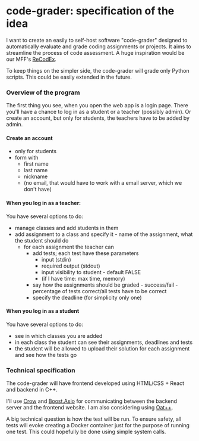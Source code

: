# code-grader: specification of the idea
 
I want to create an easily to self-host software "code-grader" designed to automatically evaluate and grade coding assignments or projects. It aims to streamline the process of code assessment. A huge inspiration would be our MFF's [ReCodEx](https://github.com/ReCodEx). 

To keep things on the simpler side, the code-grader will grade only Python scripts. This could be easily extended in the future.  

### Overview of the program

The first thing you see, when you open the web app is a login page. There you'll have a chance to log in as a student or a teacher (possibly admin). Or create an account, but only for students, the teachers have to be added by admin. 

#### Create an account 
- only for students 
- form with
  - first name
  - last name
  - nickname
  - (no email, that would have to work with a email server, which we don't have)

#### When you log in as a teacher: 
You have several options to do:

- manage classes and add students in them
- add assignment to a class and specify it - name of the assignment, what the student should do
  - for each assignment the teacher can
    - add tests; each test have these parameters
      - input (stdin)
      - required output (stdout)
      - input visibility to student - default FALSE
      - (if I have time: max time, memory)
    - say how the assignments should be graded - success/fail - percentage of tests correct/all tests have to be correct 
    - specify the deadline (for simplicity only one)


#### When you log in as a student

You have several options to do:

- see in which classes you are added
- in each class the student can see their assignments, deadlines and tests
- the student will be allowed to upload their solution for each assignment and see how the tests go 


### Technical specification

The code-grader will have frontend developed using HTML/CSS + React and backend in C++.

I'll use [Crow](https://crowcpp.org/master/) and [Boost.Asio](https://www.boost.org/doc/libs/1_78_0/doc/html/boost_asio.html) for communicating between the backend server and the frontend website. I am also considering using [Oat++](https://oatpp.io/).

A big technical question is how the test will be run. To ensure safety, all tests will evoke creating a Docker container just for the purpose of running one test. 
This could hopefully be done using simple system calls.





